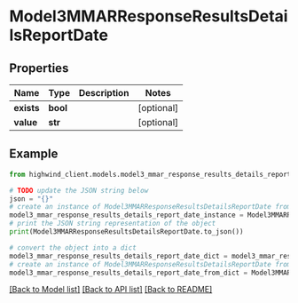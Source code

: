 # Model3MMARResponseResultsDetailsReportDate


## Properties

Name | Type | Description | Notes
------------ | ------------- | ------------- | -------------
**exists** | **bool** |  | [optional] 
**value** | **str** |  | [optional] 

## Example

```python
from highwind_client.models.model3_mmar_response_results_details_report_date import Model3MMARResponseResultsDetailsReportDate

# TODO update the JSON string below
json = "{}"
# create an instance of Model3MMARResponseResultsDetailsReportDate from a JSON string
model3_mmar_response_results_details_report_date_instance = Model3MMARResponseResultsDetailsReportDate.from_json(json)
# print the JSON string representation of the object
print(Model3MMARResponseResultsDetailsReportDate.to_json())

# convert the object into a dict
model3_mmar_response_results_details_report_date_dict = model3_mmar_response_results_details_report_date_instance.to_dict()
# create an instance of Model3MMARResponseResultsDetailsReportDate from a dict
model3_mmar_response_results_details_report_date_from_dict = Model3MMARResponseResultsDetailsReportDate.from_dict(model3_mmar_response_results_details_report_date_dict)
```
[[Back to Model list]](../README.md#documentation-for-models) [[Back to API list]](../README.md#documentation-for-api-endpoints) [[Back to README]](../README.md)


